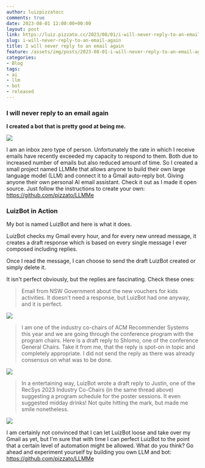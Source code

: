 ```yaml
---
author: luizpizzatocc
comments: true
date: 2023-08-01 12:00:00+00:00
layout: post
link: https://luiz.pizzato.cc/2023/08/01/i-will-never-reply-to-an-email-again/
slug: i-will-never-reply-to-an-email-again
title: I will never reply to an email again
feature: /assets/img/posts/2023-08-01-i-will-never-reply-to-an-email-again/header.jpg
categories:
- Blog
tags:
- ai
- llm
- bot
- released
---
```


### I will never reply to an email again

**I created a bot that is pretty good at being me.**

![](https://luiz.pizzato.cc/assets/img/posts/2023-08-01-i-will-never-reply-to-an-email-again/header.jpg)

I am an inbox zero type of person. Unfortunately the rate in which I receive emails have recently exceeded my capacity to respond to them. Both due to increased number of emails but also reduced amount of time. So I created a small project named LLMMe that allows anyone to build their own large language model (LLM) and connect it to a Gmail auto-reply bot. Giving anyone their own personal AI email assistant.
Check it out as I made it open source. Just follow the instructions to create your own: https://github.com/pizzato/LLMMe

### LuizBot in Action

My bot is named LuizBot and here is what it does.

LuizBot checks my Gmail every hour, and for every new unread message, it creates a draft response which is based on every single message I ever composed including replies.

Once I read the message, I can choose to send the draft LuizBot created or simply delete it.

It isn't perfect obviously, but the replies are fascinating. Check these ones:

> Email from NSW Government about the new vouchers for kids activities. It doesn't need a response, but LuizBot had one anyway, and it is perfect.

![](https://luiz.pizzato.cc/assets/img/posts/2023-08-01-i-will-never-reply-to-an-email-again/nsw_email.png)

> I am one of the industry co-chairs of ACM Recommender Systems this year and we are going through the conference program with the program chairs. Here is a draft reply to Shlomo, one of the conference General Chairs. Take it from me, that the reply is spot-on in topic and completely appropriate. I did not send the reply as there was already consensus on what was to be done.

![](https://luiz.pizzato.cc/assets/img/posts/2023-08-01-i-will-never-reply-to-an-email-again/shlomo.png)

> In a entertaining way, LuizBot wrote a draft reply to Justin, one of the RecSys 2023 Industry Co-Chairs (in the same thread above) suggesting a program schedule for the poster sessions. It even suggested midday drinks! Not quite hitting the mark, but made me smile nonetheless.

![](https://luiz.pizzato.cc/assets/img/posts/2023-08-01-i-will-never-reply-to-an-email-again/justin.png)

I am certainly not convinced that I can let LuizBot loose and take over my Gmail as yet, but I'm sure that with time I can perfect LuizBot to the point that a certain level of automation might be allowed.
What do you think? Go ahead and experiment yourself by building you own LLM and bot: https://github.com/pizzato/LLMMe
